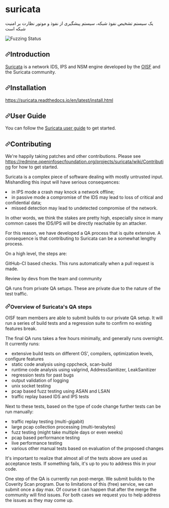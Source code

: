 # suricata
یک سیستم تشخیص نفوذ شبکه، سیستم پیشگیری از نفوذ و موتور نظارت بر امنیت شبکه است 

<img src="https://camo.githubusercontent.com/f8dcb5785417a5be6b8b4642527e0fe348330e2bffa770f9eeda67ba0629df01/68747470733a2f2f6f73732d66757a7a2d6275696c642d6c6f67732e73746f726167652e676f6f676c65617069732e636f6d2f6261646765732f73757269636174612e737667" alt="Fuzzing Status" data-canonical-src="https://oss-fuzz-build-logs.storage.googleapis.com/badges/suricata.svg" style="max-width: 100%;">
<h2 tabindex="-1" dir="auto"><a id="user-content-introduction" class="anchor" aria-hidden="true" href="#introduction"><svg class="octicon octicon-link" viewBox="0 0 16 16" version="1.1" width="16" height="16" aria-hidden="true"><path d="m7.775 3.275 1.25-1.25a3.5 3.5 0 1 1 4.95 4.95l-2.5 2.5a3.5 3.5 0 0 1-4.95 0 .751.751 0 0 1 .018-1.042.751.751 0 0 1 1.042-.018 1.998 1.998 0 0 0 2.83 0l2.5-2.5a2.002 2.002 0 0 0-2.83-2.83l-1.25 1.25a.751.751 0 0 1-1.042-.018.751.751 0 0 1-.018-1.042Zm-4.69 9.64a1.998 1.998 0 0 0 2.83 0l1.25-1.25a.751.751 0 0 1 1.042.018.751.751 0 0 1 .018 1.042l-1.25 1.25a3.5 3.5 0 1 1-4.95-4.95l2.5-2.5a3.5 3.5 0 0 1 4.95 0 .751.751 0 0 1-.018 1.042.751.751 0 0 1-1.042.018 1.998 1.998 0 0 0-2.83 0l-2.5 2.5a1.998 1.998 0 0 0 0 2.83Z"></path></svg></a>Introduction</h2>
<p dir="auto"><a href="https://suricata.io" rel="nofollow">Suricata</a> is a network IDS, IPS and NSM engine developed by the <a href="https://oisf.net" rel="nofollow">OISF</a> and the Suricata community.</p>

<h2 tabindex="-1" dir="auto"><a id="user-content-installation" class="anchor" aria-hidden="true" href="#installation"><svg class="octicon octicon-link" viewBox="0 0 16 16" version="1.1" width="16" height="16" aria-hidden="true"><path d="m7.775 3.275 1.25-1.25a3.5 3.5 0 1 1 4.95 4.95l-2.5 2.5a3.5 3.5 0 0 1-4.95 0 .751.751 0 0 1 .018-1.042.751.751 0 0 1 1.042-.018 1.998 1.998 0 0 0 2.83 0l2.5-2.5a2.002 2.002 0 0 0-2.83-2.83l-1.25 1.25a.751.751 0 0 1-1.042-.018.751.751 0 0 1-.018-1.042Zm-4.69 9.64a1.998 1.998 0 0 0 2.83 0l1.25-1.25a.751.751 0 0 1 1.042.018.751.751 0 0 1 .018 1.042l-1.25 1.25a3.5 3.5 0 1 1-4.95-4.95l2.5-2.5a3.5 3.5 0 0 1 4.95 0 .751.751 0 0 1-.018 1.042.751.751 0 0 1-1.042.018 1.998 1.998 0 0 0-2.83 0l-2.5 2.5a1.998 1.998 0 0 0 0 2.83Z"></path></svg></a>Installation</h2>
<a href="https://suricata.readthedocs.io/en/latest/install.html" rel="nofollow">https://suricata.readthedocs.io/en/latest/install.html</a>
<h2 tabindex="-1" dir="auto"><a id="user-content-user-guide" class="anchor" aria-hidden="true" href="#user-guide"><svg class="octicon octicon-link" viewBox="0 0 16 16" version="1.1" width="16" height="16" aria-hidden="true"><path d="m7.775 3.275 1.25-1.25a3.5 3.5 0 1 1 4.95 4.95l-2.5 2.5a3.5 3.5 0 0 1-4.95 0 .751.751 0 0 1 .018-1.042.751.751 0 0 1 1.042-.018 1.998 1.998 0 0 0 2.83 0l2.5-2.5a2.002 2.002 0 0 0-2.83-2.83l-1.25 1.25a.751.751 0 0 1-1.042-.018.751.751 0 0 1-.018-1.042Zm-4.69 9.64a1.998 1.998 0 0 0 2.83 0l1.25-1.25a.751.751 0 0 1 1.042.018.751.751 0 0 1 .018 1.042l-1.25 1.25a3.5 3.5 0 1 1-4.95-4.95l2.5-2.5a3.5 3.5 0 0 1 4.95 0 .751.751 0 0 1-.018 1.042.751.751 0 0 1-1.042.018 1.998 1.998 0 0 0-2.83 0l-2.5 2.5a1.998 1.998 0 0 0 0 2.83Z"></path></svg></a>User Guide</h2>
<p dir="auto">You can follow the <a href="https://suricata.readthedocs.io/en/latest/" rel="nofollow">Suricata user guide</a> to get started.</p>
<h2 tabindex="-1" dir="auto"><a id="user-content-contributing" class="anchor" aria-hidden="true" href="#contributing"><svg class="octicon octicon-link" viewBox="0 0 16 16" version="1.1" width="16" height="16" aria-hidden="true"><path d="m7.775 3.275 1.25-1.25a3.5 3.5 0 1 1 4.95 4.95l-2.5 2.5a3.5 3.5 0 0 1-4.95 0 .751.751 0 0 1 .018-1.042.751.751 0 0 1 1.042-.018 1.998 1.998 0 0 0 2.83 0l2.5-2.5a2.002 2.002 0 0 0-2.83-2.83l-1.25 1.25a.751.751 0 0 1-1.042-.018.751.751 0 0 1-.018-1.042Zm-4.69 9.64a1.998 1.998 0 0 0 2.83 0l1.25-1.25a.751.751 0 0 1 1.042.018.751.751 0 0 1 .018 1.042l-1.25 1.25a3.5 3.5 0 1 1-4.95-4.95l2.5-2.5a3.5 3.5 0 0 1 4.95 0 .751.751 0 0 1-.018 1.042.751.751 0 0 1-1.042.018 1.998 1.998 0 0 0-2.83 0l-2.5 2.5a1.998 1.998 0 0 0 0 2.83Z"></path></svg></a>Contributing</h2>
<p dir="auto">We're happily taking patches and other contributions. Please see <a href="https://redmine.openinfosecfoundation.org/projects/suricata/wiki/Contributing" rel="nofollow">https://redmine.openinfosecfoundation.org/projects/suricata/wiki/Contributing</a> for how to get started.</p>
<p dir="auto">Suricata is a complex piece of software dealing with mostly untrusted input. Mishandling this input will have serious consequences:</p>
<li>in IPS mode a crash may knock a network offline;</li>
<li>in passive mode a compromise of the IDS may lead to loss of critical and confidential data;</li>
<li>missed detection may lead to undetected compromise of the network.</li>

<p dir="auto">In other words, we think the stakes are pretty high, especially since in many common cases the IDS/IPS will be directly reachable by an attacker.</p>

<p dir="auto">For this reason, we have developed a QA process that is quite extensive. A consequence is that contributing to Suricata can be a somewhat lengthy process.</p>

<p dir="auto">On a high level, the steps are:</p>
<p dir="auto">GitHub-CI based checks. This runs automatically when a pull request is made.</p>
<p dir="auto">Review by devs from the team and community</p>
<p dir="auto">QA runs from private QA setups. These are private due to the nature of the test traffic.</p>

<h3 tabindex="-1" dir="auto"><a id="user-content-overview-of-suricatas-qa-steps" class="anchor" aria-hidden="true" href="#overview-of-suricatas-qa-steps"><svg class="octicon octicon-link" viewBox="0 0 16 16" version="1.1" width="16" height="16" aria-hidden="true"><path d="m7.775 3.275 1.25-1.25a3.5 3.5 0 1 1 4.95 4.95l-2.5 2.5a3.5 3.5 0 0 1-4.95 0 .751.751 0 0 1 .018-1.042.751.751 0 0 1 1.042-.018 1.998 1.998 0 0 0 2.83 0l2.5-2.5a2.002 2.002 0 0 0-2.83-2.83l-1.25 1.25a.751.751 0 0 1-1.042-.018.751.751 0 0 1-.018-1.042Zm-4.69 9.64a1.998 1.998 0 0 0 2.83 0l1.25-1.25a.751.751 0 0 1 1.042.018.751.751 0 0 1 .018 1.042l-1.25 1.25a3.5 3.5 0 1 1-4.95-4.95l2.5-2.5a3.5 3.5 0 0 1 4.95 0 .751.751 0 0 1-.018 1.042.751.751 0 0 1-1.042.018 1.998 1.998 0 0 0-2.83 0l-2.5 2.5a1.998 1.998 0 0 0 0 2.83Z"></path></svg></a>Overview of Suricata's QA steps</h3>
<p dir="auto">OISF team members are able to submit builds to our private QA setup. It will run a series of build tests and a regression suite to confirm no existing features break.</p>
<p dir="auto">The final QA runs takes a few hours minimally, and generally runs overnight. It currently runs:</p>
<li>extensive build tests on different OS', compilers, optimization levels, configure features</li>
<li>static code analysis using cppcheck, scan-build</li>
<li>runtime code analysis using valgrind, AddressSanitizer, LeakSanitizer</li>
<li>regression tests for past bugs</li>
<li>output validation of logging</li>
<li>unix socket testing</li>
<li>pcap based fuzz testing using ASAN and LSAN</li>
<li>traffic replay based IDS and IPS tests</li>

<p dir="auto">Next to these tests, based on the type of code change further tests can be run manually:</p>
<li>traffic replay testing (multi-gigabit)</li>
<li>large pcap collection processing (multi-terabytes)</li>
<li>fuzz testing (might take multiple days or even weeks)</li>
<li>pcap based performance testing</li>
<li>live performance testing</li>
<li>various other manual tests based on evaluation of the proposed changes</li>

<p dir="auto">It's important to realize that almost all of the tests above are used as acceptance tests. If something fails, it's up to you to address this in your code.</p>

<p dir="auto">One step of the QA is currently run post-merge. We submit builds to the Coverity Scan program. Due to limitations of this (free) service, we can submit once a day max.
Of course it can happen that after the merge the community will find issues. For both cases we request you to help address the issues as they may come up.</p>
